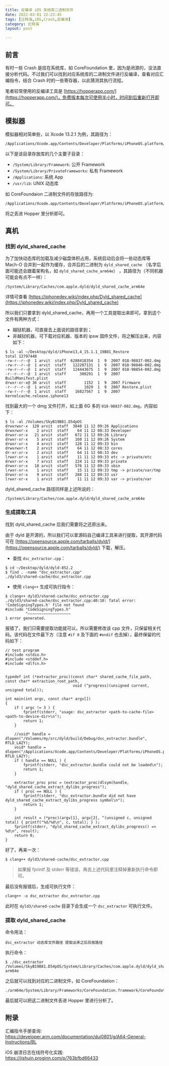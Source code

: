 ```yaml
---
title: 反编译 iOS 系统库二进制文件  
date: 2022-03-01 22:23:45  
tags: [比特海,iOS,Crash,反编译]  
category: 比特海    
layout: post  

---
```


## 前言
有时一些 Crash 是挂在系统库，如 CoreFoundation 里，因为是闭源的，没法直接分析代码。不过我们可以找到对应系统库的二进制文件进行反编译，查看对应汇编指令，结合 Crash 时的一些寄存器，以此猜测其执行流程。  

<!--more-->

笔者较常使用的反编译工具是 [https://hopperapp.com/](https://hopperapp.com/)，免费版本每次可使用半小时，时间到后重新打开即可。  
 
## 模拟器
模拟器相对简单些，以 Xcode 13.2.1 为例，其路径为：  

```
/Applications/Xcode.app/Contents/Developer/Platforms/iPhoneOS.platform/Library/Developer/CoreSimulator/Profiles/Runtimes/iOS.simruntime/Contents/Resources/RuntimeRoot
```

以下是该目录存放库的几个主要子目录：  

* `/System/Library/Framework`: 公开 Framework  
* `/System/Library/PrivateFrameworks`: 私有 Framework  
* `/Applications`: 系统 App  
* `/usr/lib`: UNIX 动态库  

如 CoreFoundaion 二进制文件的存放路径为:   

```
/Applications/Xcode.app/Contents/Developer/Platforms/iPhoneOS.platform/Library/Developer/CoreSimulator/Profiles/Runtimes/iOS.simruntime/Contents/Resources/RuntimeRoot/System/Library/Frameworks/CoreFoundation.framework/CoreFoundation
```

将之丢进 Hopper 里分析即可。  

## 真机

### 找到 dyld_shared_cache
为了加快动态库的加载及减少磁盘体积占用，系统启动后会将一些动态库等 Mach-O 合并到一起作为缓存，合并后的二进制为 `dyld_shared_cache` （名字后面可能还会跟着架构名，如 `dyld_shared_cache_arm64e`） ，其路径为（不同机器可能会有点不一样）：  

```
/System/Library/Caches/com.apple.dyld/dyld_shared_cache_arm64e
```

详情可查看 [https://iphonedev.wiki/index.php/Dyld_shared_cache](https://iphonedev.wiki/index.php/Dyld_shared_cache)

所以我们只要拿到 dyld_shared_cache，再用一个工具提取出来即可。拿到这个文件有两种方式：  

* 越狱机器，可直接去上面说的路径拿到；  
* 非越狱机器，可下载对应机器、版本的 ipsw 固件文件，将之解压出来，内容如下：  

```
$ ls -al ~/Desktop/dyld/iPhone13,4_15.1.1_19B81_Restore
total 12797448
-rw-r--r--@  1 arvit  staff  6288418354  1  9  2007 018-98837-002.dmg
-rw-r--r--@  1 arvit  staff   122287131  1  9  2007 018-98846-002.dmg
-rw-r--r--@  1 arvit  staff   124443675  1  9  2007 018-98854-002.dmg
-r--r--r--@  1 arvit  staff      300291  1  9  2007 BuildManifest.plist
drwxr-xr-x@ 36 arvit  staff        1152  1  9  2007 Firmware
-r--r--r--@  1 arvit  staff        1029  1  9  2007 Restore.plist
-rw-r--r--@  1 arvit  staff    16827567  1  9  2007 kernelcache.release.iphone13
```

找到最大的一个 dmg 文件打开，如上面 6G 多的 `018-98837-002.dmg`，内容如下：  

```
$ ls -al /Volumes/SkyB19B81.D54pOS
drwxrwxr-x  120 arvit  staff  3840 11 12 09:26 Applications
drwxrwxr-x    2 arvit  staff    64 11 12 08:33 Developer
drwxr-xr-x   21 arvit  staff   672 11 12 09:26 Library
drwxr-xr-x    5 arvit  staff   160 11 12 09:26 System
drwxr-xr-x    4 arvit  staff   128 11 12 09:33 bin
drwxrwxr-t    2 arvit  staff    64 11 12 08:33 cores
dr-xr-xr-x    2 arvit  staff    64 11 12 08:33 dev
lrwxr-xr-x    1 arvit  staff    11 11 12 09:33 etc -> private/etc
drwxr-xr-x    7 arvit  staff   224 11 12 09:33 private
drwxr-xr-x   18 arvit  staff   576 11 12 09:33 sbin
lrwxr-xr-x    1 arvit  staff    15 11 12 09:33 tmp -> private/var/tmp
drwxr-xr-x    9 arvit  staff   288 11 12 09:33 usr
lrwxr-xr-x    1 arvit  staff    11 11 12 09:33 var -> private/var
```

dyld_shared_cache 路径同样是上述所说的：  

```
/System/Library/Caches/com.apple.dyld/dyld_shared_cache_arm64e
```

### 生成提取工具
找到 dyld_shared_cache 后我们需要将之还原出来。  

由于 dyld 是开源的，所以我们可以拿源码自己编译工具来进行提取，其开源代码可在 [https://opensource.apple.com/tarballs/dyld/](https://opensource.apple.com/tarballs/dyld/) 下载，解压。  

* 查找 `dsc_extractor.cpp`：  

```
$ cd ~/Desktop/dyld/dyld-852.2
$ find . -name "dsc_extractor.cpp"
./dyld3/shared-cache/dsc_extractor.cpp
```

* 使用 `clang++` 生成可执行指令：  

```
$ clang++ dyld3/shared-cache/dsc_extractor.cpp
./dyld3/shared-cache/dsc_extractor.cpp:40:10: fatal error: 'CodeSigningTypes.h' file not found
#include "CodeSigningTypes.h"
         ^~~~~~~~~~~~~~~~~~~~
1 error generated.
```

报错了，我们只需要提取功能就可以，所以需要修改该 cpp 文件，只保留相关代码。该代码在文件最下方（注意 `#if 0` 及下面的 `#endif` 也去掉），最终保留的代码如下：  

```
// test program
#include <stdio.h>
#include <stddef.h>
#include <dlfcn.h>


typedef int (*extractor_proc)(const char* shared_cache_file_path, const char* extraction_root_path,
                              void (^progress)(unsigned current, unsigned total));

int main(int argc, const char* argv[])
{
    if ( argc != 3 ) {
        fprintf(stderr, "usage: dsc_extractor <path-to-cache-file> <path-to-device-dir>\n");
        return 1;
    }

    //void* handle = dlopen("/Volumes/my/src/dyld/build/Debug/dsc_extractor.bundle", RTLD_LAZY);
    void* handle = dlopen("/Applications/Xcode.app/Contents/Developer/Platforms/iPhoneOS.platform/usr/lib/dsc_extractor.bundle", RTLD_LAZY);
    if ( handle == NULL ) {
        fprintf(stderr, "dsc_extractor.bundle could not be loaded\n");
        return 1;
    }

    extractor_proc proc = (extractor_proc)dlsym(handle, "dyld_shared_cache_extract_dylibs_progress");
    if ( proc == NULL ) {
        fprintf(stderr, "dsc_extractor.bundle did not have dyld_shared_cache_extract_dylibs_progress symbol\n");
        return 1;
    }

    int result = (*proc)(argv[1], argv[2], ^(unsigned c, unsigned total) { printf("%d/%d\n", c, total); } );
    fprintf(stderr, "dyld_shared_cache_extract_dylibs_progress() => %d\n", result);
    return 0;
}
```

好了，再来一次：  

```
$ clang++ dyld3/shared-cache/dsc_extractor.cpp
```

> 如果报 fprintf 及 stderr 等错误，再去上述代码里注释掉重新执行命令即可。   

最后没有报错后，生成可执行文件：  

```
clang++ -o dsc_extractor dsc_extractor.cpp
```

此时在 `dyld3/shared-cache` 目录下会生成一个 `dsc_extractor` 可执行文件。  

### 提取 dyld_shared_cache

命令用法：  

```
dsc_extractor 动态库文件路径 提取出来之后存放路径
```

执行命令： 

```
$ ./dsc_extractor /Volumes/SkyB19B81.D54pOS/System/Library/Caches/com.apple.dyld/dyld_shared_cache_arm64e arm64e
```

之后就可以找到对应的二进制文件，如 CoreFoundation：  

```
./arm64e/System/Library/Frameworks/CoreFoundation.framework/CoreFoundation
```

最后就可以把这二进制文件丢进 Hopper 里进行分析了。  

## 附录

汇编指令手册查询:  
https://developer.arm.com/documentation/dui0801/g/A64-General-Instructions/BL

iOS 崩溃日志在线符号化实践:  
https://jishuin.proginn.com/p/763bfbd66433